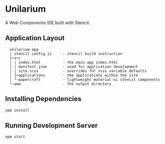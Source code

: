 # Unilarium

A Web Components IDE built with Stencil.

## Application Layout
```
  unilarium-app
  | stencil.config.js     - stencil build instruction
  ├─src
  │ | index.html          - the main app index.html
  │ | manifest.json       - used for application development
  │ | site.scss           - overrides for scss variable defaults
  │ ├─applications        - the applications within the site
  │ └-papercraft          - lightweight material-ui stencil components
  └-www                   - the output directory
```

## Installing Dependencies
```bash
npm install
```


## Running Development Server
```bash
npm start
```

